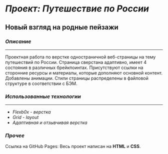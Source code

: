 # ***Проект: Путешествие по России***
## **Новый взгляд на родные пейзажи**

### *Описание*
---
Проектная работа по верстке одностраничной веб-страницы на тему путешествий по России. Страница сверстана адаптивно, имеет 4 состояния в различных брейкпоинтах. Присутствуют ссылки на сторонние ресурсы и материалы, которые дополняют основной контент. Добавлены анимации. Стили страницы распределены в файловой структуре в соответствии с БЭМ.

### *Использованные технологии*
---
* *Flexb0x - верстка*
* *Grid - layout*
* *Адаптивная и отзывчивая верстка*
### *Прочее*
Ссылка на GitHub Pages: 
Весь проект написан на **HTML** и **CSS**.
